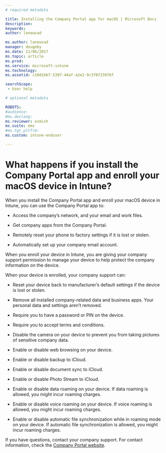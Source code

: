 ```yaml
---
# required metadata

title: Installing the Company Portal app for macOS | Microsoft Docs
description:
keywords:
author: lenewsad
ms.author: lanewsad
manager: dougeby
ms.date: 11/06/2017
ms.topic: article
ms.prod:
ms.service: microsoft-intune
ms.technology:
ms.assetid: c1601bb7-5397-44af-a2e2-9c370f23976f
searchScope: - User help

# optional metadata

ROBOTS:  
#audience:
#ms.devlang:
ms.reviewer: esmich
ms.suite: ems
#ms.tgt_pltfrm:
ms.custom: intune-enduser

---
```



# What happens if you install the Company Portal app and enroll your macOS device in Intune?

When you install the Company Portal app and enroll your macOS device in Intune, you can use the Company Portal app to:

-   Access the company’s network, and your email and work files.

-   Get company apps from the Company Portal.

-   Remotely reset your phone to factory settings if it is lost or stolen.

-   Automatically set up your company email account.

When you enroll your device in Intune, you are giving your company support permission to manage your device to help protect the company information on the device.

When your device is enrolled, your company support can:

-   Reset your device back to manufacturer’s default settings if the device is lost or stolen.

-   Remove all installed company-related data and business apps. Your personal data and settings aren’t removed.

-   Require you to have a password or PIN on the device.

-   Require you to accept terms and conditions.

-   Disable the camera on your device to prevent you from taking pictures of sensitive company data.

-   Enable or disable web browsing on your device.

-   Enable or disable backup to iCloud.

-   Enable or disable document sync to iCloud.

-   Enable or disable Photo Stream to iCloud.

-   Enable or disable data roaming on your device. If data roaming is allowed, you might incur roaming charges.

-   Enable or disable voice roaming on your device. If voice roaming is allowed, you might incur roaming charges.

-   Enable or disable automatic file synchronization while in roaming mode on your device. If automatic file synchronization is allowed, you might incur roaming charges.

If you have questions, contact your company support. For contact information, check the [Company Portal website](https://portal.manage.microsoft.com#HelpDeskDialog).
